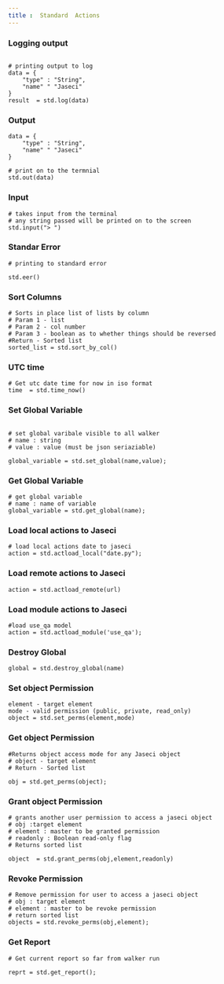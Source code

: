 ```yaml
---
title :  Standard  Actions
---
```

### Logging output
```jac 

# printing output to log
data = {
    "type" : "String",
    "name" " "Jaseci"
}
result  = std.log(data)

```
### Output
```jac 
data = {
    "type" : "String",
    "name" " "Jaseci"
}

# print on to the termnial
std.out(data)

```
### Input 
```jac 
# takes input from the terminal 
# any string passed will be printed on to the screen
std.input("> ")
```
### Standar Error
```jac 
# printing to standard error

std.eer()

```
### Sort Columns
```jac 
# Sorts in place list of lists by column
# Param 1 - list
# Param 2 - col number
# Param 3 - boolean as to whether things should be reversed
#Return - Sorted list
sorted_list = std.sort_by_col()

```
### UTC time
```jac 
# Get utc date time for now in iso format
time  = std.time_now()

```
### Set Global Variable
```jac 

# set global varibale visible to all walker
# name : string
# value : value (must be json seriaziable)

global_variable = std.set_global(name,value);

```
### Get Global Variable
```jac 
# get global variable
# name : name of variable
global_variable = std.get_global(name);

```
### Load local actions to Jaseci
```jac 
# load local actions date to jaseci
action = std.actload_local("date.py");

```

### Load remote actions to Jaseci
```jac
action = std.actload_remote(url)

```
### Load module actions to Jaseci
```jac
#load use_qa model
action = std.actload_module('use_qa');
```
### Destroy Global
```jac 
global = std.destroy_global(name)
```

### Set object Permission
```jac 
element - target element
mode - valid permission (public, private, read_only)
object = std.set_perms(element,mode)
```

### Get object Permission

```jac
#Returns object access mode for any Jaseci object
# object - target element
# Return - Sorted list

obj = std.get_perms(object);
```

###  Grant object Permission

```jac
# grants another user permission to access a jaseci object
# obj :target element
# element : master to be granted permission
# readonly : Boolean read-only flag
# Returns sorted list

object  = std.grant_perms(obj,element,readonly)
```
### Revoke Permission
```jac 
# Remove permission for user to access a jaseci object
# obj : target element
# element : master to be revoke permission
# return sorted list
objects = std.revoke_perms(obj,element);
```

### Get Report
```jac 
# Get current report so far from walker run

reprt = std.get_report();

```
